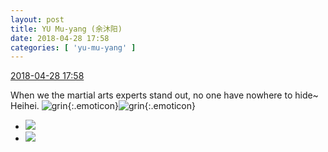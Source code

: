 ```yaml
---
layout: post
title: YU Mu-yang (余沐阳)
date: 2018-04-28 17:58
categories: [ 'yu-mu-yang' ]
---
```


<div class="weibo-info">
  <a href="https://weibo.com/6505651747/Geckho5Ey">2018-04-28 17:58</a>
</div>

When we the martial arts experts stand out, no one have nowhere to hide~ Heihei. ![grin](https://img.t.sinajs.cn/t4/appstyle/expression/ext/normal/4d/2018new_huaixiao_org.png){:.emoticon}![grin](https://img.t.sinajs.cn/t4/appstyle/expression/ext/normal/4d/2018new_huaixiao_org.png){:.emoticon}

<!-- more -->

<ul class="weibo-pic-list-1">
  <li class="weibo-pic">
    <a href="http://wx3.sinaimg.cn/mw690/0076h3cTgy1fqsiuary5dj30qn140tfq.jpg"><img src="http://wx3.sinaimg.cn/thumb150/0076h3cTgy1fqsiuary5dj30qn140tfq.jpg"/></a>
  </li>
  <li class="weibo-pic">
    <a href="http://wx4.sinaimg.cn/mw690/0076h3cTgy1fqsiu8tx43j322w340u14.jpg"><img src="http://wx4.sinaimg.cn/thumb150/0076h3cTgy1fqsiu8tx43j322w340u14.jpg"/></a>
  </li>
</ul>
